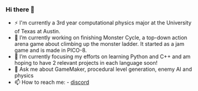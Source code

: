### Hi there 👋
- ⚡ I'm currently a 3rd year computational physics major at the University of Texas at Austin.
- 🔭 I’m currently working on finishing Monster Cycle, a top-down action arena game about climbing up the monster ladder. It started as a jam game and is made in PICO-8.
- 🌱 I’m currently focusing my efforts on learning Python and C++ and am hoping to have 2 relevant projects in each language soon!
- 💬 Ask me about GameMaker, procedural level generation, enemy AI and physics
- 📫 How to reach me:
      - [discord](https://discord.com/users/389247859578634241)

<!--
**nandbolt/nandbolt** is a ✨ _special_ ✨ repository because its `README.md` (this file) appears on your GitHub profile.

Here are some ideas to get you started:

- 🔭 I’m currently working on ...
- 🌱 I’m currently learning ...
- 👯 I’m looking to collaborate on ...
- 🤔 I’m looking for help with ...
- 💬 Ask me about ...
- 📫 How to reach me: ...
- 😄 Pronouns: ...
- ⚡ Fun fact: ...
-->

